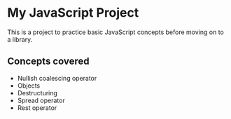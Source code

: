 # My JavaScript Project

This is a project to practice basic JavaScript concepts before moving on to a library.

## Concepts covered

- Nullish coalescing operator
- Objects
- Destructuring
- Spread operator
- Rest operator
